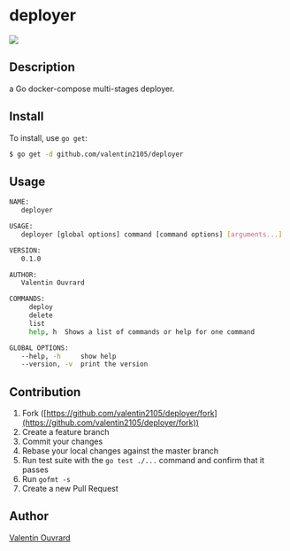 # deployer

![](http://i.imgur.com/Je8FbDT.png)

## Description
a Go docker-compose multi-stages deployer.

## Install

To install, use `go get`:

```bash
$ go get -d github.com/valentin2105/deployer
```

## Usage
```bash
NAME:
   deployer

USAGE:
   deployer [global options] command [command options] [arguments...]

VERSION:
   0.1.0

AUTHOR:
   Valentin Ouvrard

COMMANDS:
     deploy
     delete
     list
     help, h  Shows a list of commands or help for one command

GLOBAL OPTIONS:
   --help, -h     show help
   --version, -v  print the version
```


## Contribution

1. Fork ([https://github.com/valentin2105/deployer/fork](https://github.com/valentin2105/deployer/fork))
1. Create a feature branch
1. Commit your changes
1. Rebase your local changes against the master branch
1. Run test suite with the `go test ./...` command and confirm that it passes
1. Run `gofmt -s`
1. Create a new Pull Request

## Author

[Valentin Ouvrard](https://github.com/valentin2105)
